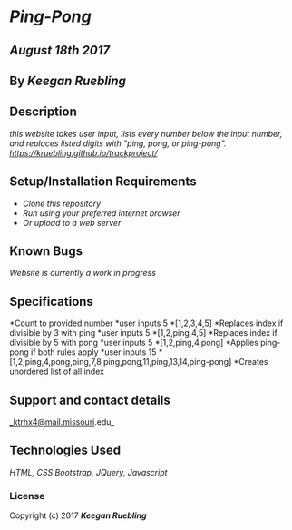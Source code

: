 # _Ping-Pong_

## _August 18th 2017_

## By _**Keegan Ruebling**_

## Description

_this website takes user input, lists every number below the input number, and replaces listed digits with "ping, pong, or ping-pong". <https://kruebling.github.io/trackproject/>_

## Setup/Installation Requirements

- _Clone this repository_
- _Run using your preferred internet browser_
- _Or upload to a web server_

## Known Bugs

_Website is currently a work in progress_

## Specifications

*Count to provided number
  *user inputs 5
  *[1,2,3,4,5]
*Replaces index if divisible by 3 with ping
  *user inputs 5
  *[1,2,ping,4,5]
*Replaces index if divisible by 5 with pong
  *user inputs 5
  *[1,2,ping,4,pong]
*Applies ping-pong if both rules apply
  *user inputs 15
  *[1,2,ping,4,pong,ping,7,8,ping,pong,11,ping,13,14,ping-pong]
*Creates unordered list of all index


## Support and contact details

_ktrhx4@mail.missouri.edu_

## Technologies Used

_HTML, CSS Bootstrap, JQuery, Javascript_

### License

Copyright (c) 2017 **_Keegan Ruebling_**
